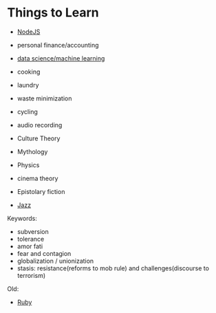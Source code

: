 # Things to Learn

- [NodeJS](nodejs/home.md)
- personal finance/accounting
- [data science/machine learning](ML.md)
- cooking
- laundry
- waste minimization
- cycling
- audio recording

- Culture Theory
- Mythology
- Physics
- cinema theory
- Epistolary fiction
- [Jazz](jazz_hist.md)

Keywords:
- subversion
- tolerance
- amor fati
- fear and contagion
- globalization / unionization
- stasis: resistance(reforms to mob rule) and challenges(discourse to terrorism)

Old:

- [Ruby](rubylang/home.md)